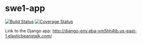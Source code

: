 # swe1-app
[![Build Status](https://app.travis-ci.com/ujjwalvkulkarni/swe1-app.svg?token=SbsmUfzsJD6Wruh97HLL&branch=master)](https://app.travis-ci.com/ujjwalvkulkarni/swe1-app)
[![Coverage Status](https://coveralls.io/repos/github/ujjwalvkulkarni/swe1-app/badge.svg?branch=master)](https://coveralls.io/github/ujjwalvkulkarni/swe1-app?branch=master)

Link to the Django app: http://django-env.eba-vm5hh4tb.us-east-1.elasticbeanstalk.com/
